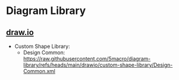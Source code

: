 # Diagram Library

## [draw.io](https://app.diagrams.net/)

- Custom Shape Library:
    - Design Common: https://raw.githubusercontent.com/5macro/diagram-library/refs/heads/main/drawio/custom-shape-library/Design-Common.xml
